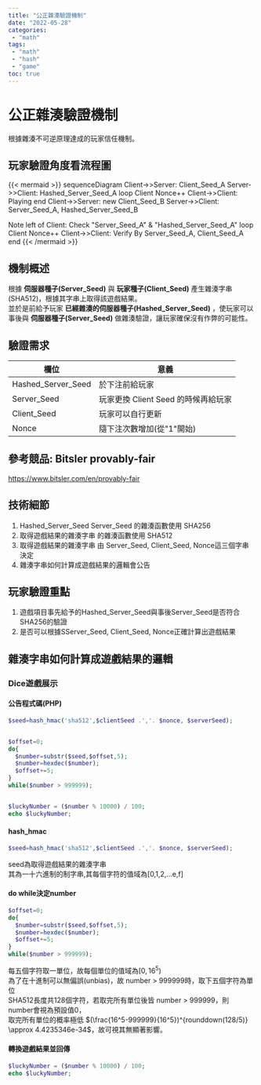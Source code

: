 ```yaml
---
title: "公正雜湊驗證機制"
date: "2022-05-28"
categories:
 - "math"
tags:
 - "math"
 - "hash"
 - "game"
toc: true
---
```


# 公正雜湊驗證機制


根據雜湊不可逆原理達成的玩家信任機制。
## 玩家驗證角度看流程圖

{{< mermaid >}}
sequenceDiagram
  Client->>Server: Client_Seed_A
  Server->>Client: Hashed_Server_Seed_A
  loop Client Nonce++
      Client->>Client: Playing
  end
  Client->>Server: new Client_Seed_B
  Server->>Client: Server_Seed_A, Hashed_Server_Seed_B
  
  Note left of Client: Check "Server_Seed_A" & "Hashed_Server_Seed_A"
  loop Client Nonce++
      Client->>Client: Verify By Server_Seed_A, Client_Seed_A
  end
{{< /mermaid >}}

## 機制概述
根據 **伺服器種子(Server_Seed)** 與 **玩家種子(Client_Seed)** 產生雜湊字串(SHA512)，根據其字串上取得該遊戲結果。  
並於是前給予玩家 **已經雜湊的伺服器種子(Hashed_Server_Seed)** ，使玩家可以事後與 **伺服器種子(Server_Seed)** 做雜湊驗證，讓玩家確保沒有作弊的可能性。  

## 驗證需求

欄位|意義
---|---
Hashed_Server_Seed|於下注前給玩家
Server_Seed|玩家更換 Client Seed 的時候再給玩家
Client_Seed|玩家可以自行更新
Nonce|隨下注次數增加(從"1"開始)  
  
  

<!--more-->
## 參考競品: Bitsler provably-fair
https://www.bitsler.com/en/provably-fair

## 技術細節
1. Hashed_Server_Seed Server_Seed 的雜湊函數使用 SHA256 
2. 取得遊戲結果的雜湊字串 的雜湊函數使用 SHA512
3. 取得遊戲結果的雜湊字串 由 Server_Seed, Client_Seed, Nonce這三個字串決定
4. 雜湊字串如何計算成遊戲結果的邏輯會公告


## 玩家驗證重點
1. 遊戲項目事先給予的Hashed_Server_Seed與事後Server_Seed是否符合SHA256的驗證
2. 是否可以根據SServer_Seed, Client_Seed, Nonce正確計算出遊戲結果


## 雜湊字串如何計算成遊戲結果的邏輯

### Dice遊戲展示

#### 公告程式碼(PHP)
```php
$seed=hash_hmac('sha512',$clientSeed .','. $nonce, $serverSeed);


$offset=0;
do{
  $number=substr($seed,$offset,5);
  $number=hexdec($number);
  $offset+=5;
}
while($number > 999999);


$luckyNumber = ($number % 10000) / 100;
echo $luckyNumber;
```
#### hash_hmac
```php
$seed=hash_hmac('sha512',$clientSeed .','. $nonce, $serverSeed);
```
seed為取得遊戲結果的雜湊字串  
其為一十六進制的制字串,其每個字符的值域為[0,1,2,...e,f]  

#### do while決定number
```php
$offset=0;
do{
  $number=substr($seed,$offset,5);
  $number=hexdec($number);
  $offset+=5;
}
while($number > 999999);
```

每五個字符取一單位，故每個單位的值域為$[0,16^5)$  
為了在十進制可以無偏誤(unbias)，故 number > 999999時，取下五個字符為單位  
SHA512長度共128個字符，若取完所有單位後皆 number > 999999，則 number會視為預設值0，  
取完所有單位的概率極低
$(\frac{16^5-999999}{16^5})^{rounddown(128/5)} \approx 4.4235346e-34$，故可視其無顯著影響。  

#### 轉換遊戲結果並回傳
```php
$luckyNumber = ($number % 10000) / 100;
echo $luckyNumber;
```